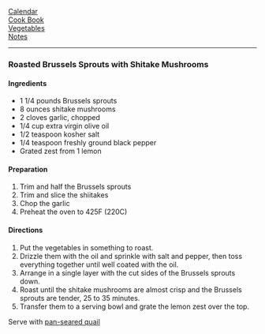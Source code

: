 [Calendar](https://github.com/vmsmith/EDT/blob/master/calendar.md)    
[Cook Book](https://github.com/vmsmith/CookBook/blob/master/README.md)       
[Vegetables](https://github.com/vmsmith/CookBook/blob/master/vegetables.md)        
[Notes](https://github.com/vmsmith/CookBook/blob/master/notes.md)     

-----  

### Roasted Brussels Sprouts with Shitake Mushrooms  

#### Ingredients  
* 1 1/4 pounds Brussels sprouts
* 8 ounces shitake mushrooms
* 2 cloves garlic, chopped
* 1/4 cup extra virgin olive oil
* 1/2 teaspoon kosher salt
* 1/4 teaspoon freshly ground black pepper
* Grated zest from 1 lemon

#### Preparation  
1. Trim and half the Brussels sprouts
2. Trim and slice the shiitakes
3. Chop the garlic
4. Preheat the oven to 425F (220C)   

#### Directions  
1. Put the vegetables in something to roast.   
2. Drizzle them with the oil and sprinkle with salt and pepper, then toss everything together until well coated with the oil.
3. Arrange in a single layer with the cut sides of the Brussels sprouts down.   
4. Roast until the shitake mushrooms are almost crisp and the Brussels sprouts are tender, 25 to 35 minutes.
5. Transfer them to a serving bowl and grate the lemon zest over the top.



Serve with [pan-seared quail](https://github.com/vmsmith/CookBook/blob/master/fowl_quail_pan-seared.md)
